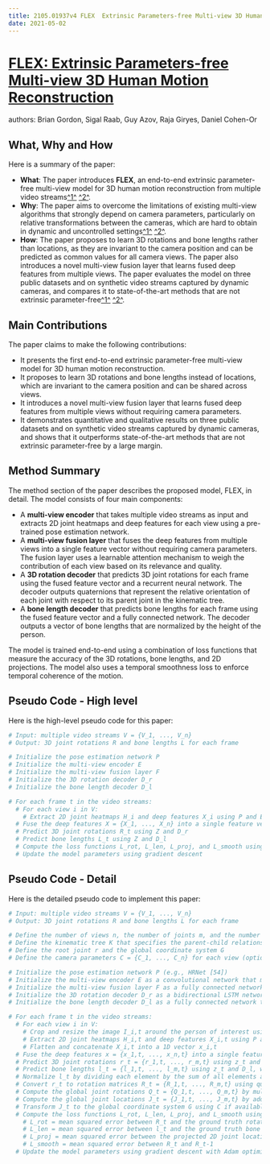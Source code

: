 ```yaml
---
title: 2105.01937v4 FLEX  Extrinsic Parameters-free Multi-view 3D Human Motion Reconstruction
date: 2021-05-02
---
```


# [FLEX: Extrinsic Parameters-free Multi-view 3D Human Motion Reconstruction](http://arxiv.org/abs/2105.01937v4)

authors: Brian Gordon, Sigal Raab, Guy Azov, Raja Giryes, Daniel Cohen-Or


## What, Why and How

[1]: https://arxiv.org/pdf/2105.01937.pdf "arXiv:2105.01937v4 [cs.CV] 21 Oct 2022"
[2]: https://www.researchgate.net/publication/365009380_FLEX_Extrinsic_Parameters-free_Multi-view_3D_Human_Motion_Reconstruction "(PDF) FLEX: Extrinsic Parameters-free Multi-view 3D Human Motion ..."
[3]: https://arxiv.org/pdf/2105.01937v4 "arXiv.org e-Print archive"

Here is a summary of the paper:

- **What**: The paper introduces **FLEX**, an end-to-end extrinsic parameter-free multi-view model for 3D human motion reconstruction from multiple video streams[^1^][1] [^2^][2].
- **Why**: The paper aims to overcome the limitations of existing multi-view algorithms that strongly depend on camera parameters, particularly on relative transformations between the cameras, which are hard to obtain in dynamic and uncontrolled settings[^1^][1] [^2^][2].
- **How**: The paper proposes to learn 3D rotations and bone lengths rather than locations, as they are invariant to the camera position and can be predicted as common values for all camera views. The paper also introduces a novel multi-view fusion layer that learns fused deep features from multiple views. The paper evaluates the model on three public datasets and on synthetic video streams captured by dynamic cameras, and compares it to state-of-the-art methods that are not extrinsic parameter-free[^1^][1] [^2^][2].

## Main Contributions

The paper claims to make the following contributions:

- It presents the first end-to-end extrinsic parameter-free multi-view model for 3D human motion reconstruction.
- It proposes to learn 3D rotations and bone lengths instead of locations, which are invariant to the camera position and can be shared across views.
- It introduces a novel multi-view fusion layer that learns fused deep features from multiple views without requiring camera parameters.
- It demonstrates quantitative and qualitative results on three public datasets and on synthetic video streams captured by dynamic cameras, and shows that it outperforms state-of-the-art methods that are not extrinsic parameter-free by a large margin.

## Method Summary

The method section of the paper describes the proposed model, FLEX, in detail. The model consists of four main components:

- A **multi-view encoder** that takes multiple video streams as input and extracts 2D joint heatmaps and deep features for each view using a pre-trained pose estimation network.
- A **multi-view fusion layer** that fuses the deep features from multiple views into a single feature vector without requiring camera parameters. The fusion layer uses a learnable attention mechanism to weigh the contribution of each view based on its relevance and quality.
- A **3D rotation decoder** that predicts 3D joint rotations for each frame using the fused feature vector and a recurrent neural network. The decoder outputs quaternions that represent the relative orientation of each joint with respect to its parent joint in the kinematic tree.
- A **bone length decoder** that predicts bone lengths for each frame using the fused feature vector and a fully connected network. The decoder outputs a vector of bone lengths that are normalized by the height of the person.

The model is trained end-to-end using a combination of loss functions that measure the accuracy of the 3D rotations, bone lengths, and 2D projections. The model also uses a temporal smoothness loss to enforce temporal coherence of the motion.

## Pseudo Code - High level

Here is the high-level pseudo code for this paper:

```python
# Input: multiple video streams V = {V_1, ..., V_n}
# Output: 3D joint rotations R and bone lengths L for each frame

# Initialize the pose estimation network P
# Initialize the multi-view encoder E
# Initialize the multi-view fusion layer F
# Initialize the 3D rotation decoder D_r
# Initialize the bone length decoder D_l

# For each frame t in the video streams:
  # For each view i in V:
    # Extract 2D joint heatmaps H_i and deep features X_i using P and E
  # Fuse the deep features X = {X_1, ..., X_n} into a single feature vector Z using F
  # Predict 3D joint rotations R_t using Z and D_r
  # Predict bone lengths L_t using Z and D_l
  # Compute the loss functions L_rot, L_len, L_proj, and L_smooth using R_t, L_t, H, and R_t-1
  # Update the model parameters using gradient descent
```

## Pseudo Code - Detail

Here is the detailed pseudo code to implement this paper:

```python
# Input: multiple video streams V = {V_1, ..., V_n}
# Output: 3D joint rotations R and bone lengths L for each frame

# Define the number of views n, the number of joints m, and the number of frames T
# Define the kinematic tree K that specifies the parent-child relationship of the joints
# Define the root joint r and the global coordinate system G
# Define the camera parameters C = {C_1, ..., C_n} for each view (optional)

# Initialize the pose estimation network P (e.g., HRNet [54])
# Initialize the multi-view encoder E as a convolutional network that maps an image to a feature map
# Initialize the multi-view fusion layer F as a fully connected network that maps n feature vectors to one feature vector
# Initialize the 3D rotation decoder D_r as a bidirectional LSTM network that maps a feature vector to m quaternions
# Initialize the bone length decoder D_l as a fully connected network that maps a feature vector to m bone lengths

# For each frame t in the video streams:
  # For each view i in V:
    # Crop and resize the image I_i,t around the person of interest using a bounding box
    # Extract 2D joint heatmaps H_i,t and deep features X_i,t using P and E
    # Flatten and concatenate X_i,t into a 1D vector x_i,t
  # Fuse the deep features x = {x_1,t, ..., x_n,t} into a single feature vector z_t using F
  # Predict 3D joint rotations r_t = {r_1,t, ..., r_m,t} using z_t and D_r, where r_j,t is a quaternion for joint j at frame t
  # Predict bone lengths l_t = {l_1,t, ..., l_m,t} using z_t and D_l, where l_j,t is a bone length for joint j at frame t
  # Normalize l_t by dividing each element by the sum of all elements and multiplying by the estimated height of the person
  # Convert r_t to rotation matrices R_t = {R_1,t, ..., R_m,t} using quaternion algebra
  # Compute the global joint rotations Q_t = {Q_1,t, ..., Q_m,t} by multiplying R_j,t with Q_p(j),t, where p(j) is the parent of joint j in K
  # Compute the global joint locations J_t = {J_1,t, ..., J_m,t} by adding l_j,t * Q_j,t[:,2] to J_p(j),t, where Q_j,t[:,2] is the third column of Q_j,t
  # Transform J_t to the global coordinate system G using C if available (e.g., using PnP algorithm [18])
  # Compute the loss functions L_rot, L_len, L_proj, and L_smooth using R_t, l_t, H, and R_t-1 as follows:
    # L_rot = mean squared error between R_t and the ground truth rotations R_gt,t
    # L_len = mean squared error between l_t and the ground truth bone lengths l_gt,t
    # L_proj = mean squared error between the projected 2D joint locations P_t = {P_1,t, ..., P_n,t} and the ground truth 2D joint locations P_gt,t for each view i, where P_i,t is obtained by applying C_i to J_t
    # L_smooth = mean squared error between R_t and R_t-1
  # Update the model parameters using gradient descent with Adam optimizer [28]
```